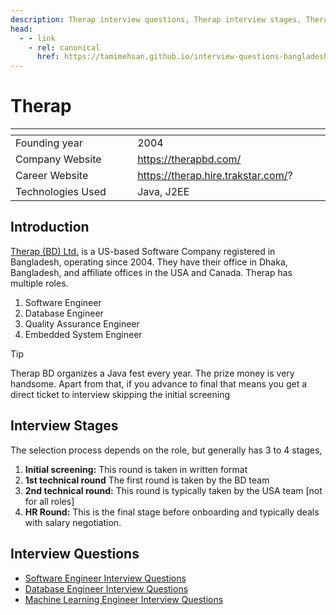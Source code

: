 ```yaml
---
description: Therap interview questions, Therap interview stages, Therap interview details, Therap interview question and answers
head:
  - - link
    - rel: canonical
      href: https://tamimehsan.github.io/interview-questions-bangladesh/companies/therap
---
```

# Therap

| <img width="441" height="1"> | <img width="441" height="1"> |
| :-| :- |
| Founding year | 2004 |
| Company Website | https://therapbd.com/ |
| Career Website | https://therap.hire.trakstar.com/? |
| Technologies Used| Java, J2EE |

## Introduction

[Therap (BD) Ltd.](https://therapbd.com/) is a US-based Software Company registered in Bangladesh, operating since 2004. They have their office in Dhaka, Bangladesh, and affiliate offices in the USA and Canada.
Therap has multiple roles.

1. Software Engineer
2. Database Engineer
3. Quality Assurance Engineer
4. Embedded System Engineer

> [!TIP]
> Therap BD organizes a Java fest every year. The prize money is very handsome. Apart from that, if you advance to final that means you get a direct ticket to interview skipping the initial screening

## Interview Stages

The selection process depends on the role, but generally has 3 to 4 stages,

1. **Initial screening:** This round is taken in written format
1. **1st technical round** The first round is taken by the BD team
1. **2nd technical round:** This round is typically taken by the USA team [not for all roles]
1. **HR Round:** This is the final stage before onboarding and typically deals with salary negotiation. 

## Interview Questions

- [Software Engineer Interview Questions](./swe)
- [Database Engineer Interview Questions](./dbe)
- [Machine Learning Engineer Interview Questions](./ml)
